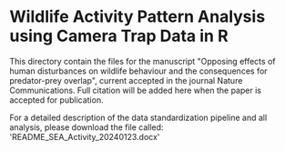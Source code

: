 # Wildlife Activity Pattern Analysis using Camera Trap Data in R


This directory contain the files for the manuscript "Opposing effects of human disturbances on wildlife behaviour and the consequences for predator-prey overlap", current accepted in the journal Nature Communications.
Full citation will be added here when the paper is accepted for publication.

For a detailed description of the data standardization pipeline and all analysis, please download the file called: 'README_SEA_Activity_20240123.docx'
